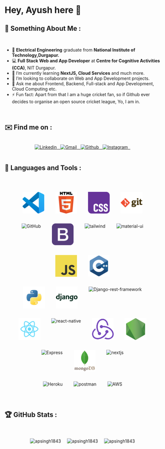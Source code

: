 # Hey, Ayush here 👋

## 👻 Something About Me :

<br />

- 🏫 **Electrical Engineering** graduate from **National Institute of Technology,Durgapur.** <br>
- 💻 **Full Stack Web and App Developer** at **Centre for Cognitive Activities (CCA)**, NIT Durgapur.<br>
- 🌱 I’m currently learning **NextJS, Cloud Services** and much more.
- 👯 I’m looking to collaborate on Web and App Development projects.
- 💬 Ask me about Frontend, Backend, Full-stack and App Development, Cloud Computing etc.
- ⚡ Fun fact: Apart from that I am a huge cricket fan, so if Github ever decides to organise an open source cricket league, Yo, I am in.

<br />

## ✉️ Find me on :

<br />

<div align="center">

<a href="https://www.linkedin.com/in/apsingh1843/">
    <img alt="Linkedin" width="60px" src="https://cdn-icons-png.flaticon.com/512/174/174857.png" />&nbsp;&nbsp;
</a>

<a href="mailto:apsingh1843@gmail.com">
    <img alt="Gmail" src="https://cdn.jsdelivr.net/npm/simple-icons@v3/icons/gmail.svg" width="60">&nbsp;&nbsp;
</a>

<a href="https://github.com/apsingh1843">
    <img alt="Github" width="60px" src="https://upload.wikimedia.org/wikipedia/commons/9/91/Octicons-mark-github.svg" />&nbsp;&nbsp;
</a>

<a href="https://www.instagram.com/aayushpratapp/">
    <img alt="Instagram" width="60px" src="https://upload.wikimedia.org/wikipedia/commons/thumb/e/e7/Instagram_logo_2016.svg/768px-Instagram_logo_2016.svg.png" />&nbsp;&nbsp;
</a>
  
</div>

<br />

## 🧰 Languages and Tools :

<br />

<p align="center">
  
<img alt="Visual Studio Code" width="70px" src="https://raw.githubusercontent.com/github/explore/80688e429a7d4ef2fca1e82350fe8e3517d3494d/topics/visual-studio-code/visual-studio-code.png" style="vertical-align:top; margin:16px" />
  
  <img alt="HTML5" width="70px" src="https://raw.githubusercontent.com/github/explore/80688e429a7d4ef2fca1e82350fe8e3517d3494d/topics/html/html.png" style="vertical-align:top; margin:16px" />
    
  <img alt="CSS3" width="70px" src="https://raw.githubusercontent.com/github/explore/80688e429a7d4ef2fca1e82350fe8e3517d3494d/topics/css/css.png" style="vertical-align:top; margin:16px" />
    
  <img alt="Git" width="70px" src="https://raw.githubusercontent.com/github/explore/80688e429a7d4ef2fca1e82350fe8e3517d3494d/topics/git/git.png" style="vertical-align:top; margin:16px" />
    
  <img alt="GitHub" width="70px" src="https://upload.wikimedia.org/wikipedia/commons/9/91/Octicons-mark-github.svg" style="vertical-align:top; margin:16px" />
    
  <img alt="bootstrap" width="70px" src="https://raw.githubusercontent.com/github/explore/80688e429a7d4ef2fca1e82350fe8e3517d3494d/topics/bootstrap/bootstrap.png" style="vertical-align:top; margin:16px" />
    
  <img alt="tailwind" width="70px" src="https://upload.wikimedia.org/wikipedia/commons/d/d5/Tailwind_CSS_Logo.svg" style="vertical-align:top; margin:16px" />
    
  <img alt="material-ui" width="70px" src="https://camo.githubusercontent.com/306dedb9426f1d93a981d305a0a18164932ece8dca4d5fd820b1d3c36625b218/68747470733a2f2f6d75692e636f6d2f7374617469632f6c6f676f2e737667" style="vertical-align:top; margin:16px" />
    
  <img alt="JavaScript" width="70px" src="https://raw.githubusercontent.com/github/explore/80688e429a7d4ef2fca1e82350fe8e3517d3494d/topics/javascript/javascript.png" style="vertical-align:top; margin:16px" />
    
  <img alt="C++" width="70px" src="https://raw.githubusercontent.com/github/explore/80688e429a7d4ef2fca1e82350fe8e3517d3494d/topics/cpp/cpp.png" style="vertical-align:top; margin:16px" />
    
  <br />
  
  <img alt="Python" width="70px" src="https://raw.githubusercontent.com/github/explore/80688e429a7d4ef2fca1e82350fe8e3517d3494d/topics/python/python.png" style="vertical-align:top; margin:16px" />
    
  <img alt="Django"  width="70px" src="https://raw.githubusercontent.com/github/explore/7456fdff59816d37ef383a6c8f32a26ff7332db2/topics/django/django.png" style="vertical-align:top; margin:16px" />
    
  <img alt="Django-rest-framework"  width="70px" src="https://img.stackshare.io/service/1630/New_Project__67_.png" style="vertical-align:top; margin:16px" />
    
  <img alt="React" width="70px" src="https://raw.githubusercontent.com/github/explore/80688e429a7d4ef2fca1e82350fe8e3517d3494d/topics/react/react.png" style="vertical-align:top; margin:16px" />
    
   <img alt="react-native" width="70px" src="https://encrypted-tbn0.gstatic.com/images?q=tbn:ANd9GcS6-3ZDkSJr35I4fYmQThEcy_Na1B-YM9vNZJmdspa8UjubBTd5O429wHTJKl1dhpoL0Ak&usqp=CAU" style="vertical-align:top; margin:16px"  />
    
  <img src="https://raw.githubusercontent.com/devicons/devicon/master/icons/redux/redux-original.svg" alt="redux" width="70px" style="vertical-align:top; margin:16px" />
    
  <img alt="Node.js" width="70px" src="https://raw.githubusercontent.com/github/explore/80688e429a7d4ef2fca1e82350fe8e3517d3494d/topics/nodejs/nodejs.png" style="vertical-align:top; margin:16px" />
    
  <img alt="Express" width="70px" src="https://upload.wikimedia.org/wikipedia/en/thumb/7/7e/Express_Clothing_Logo.SVG/1280px-Express_Clothing_Logo.SVG.png" style="vertical-align:top; margin:16px" />
    
   <img src="https://raw.githubusercontent.com/devicons/devicon/master/icons/mongodb/mongodb-original-wordmark.svg" alt="mongodb" width="70px" style="vertical-align:top; margin:16px"/> 
    
  <img src="https://cdn.worldvectorlogo.com/logos/nextjs-3.svg" alt="nextjs" width="70px" style="vertical-align:top; margin:16px"/> 
    
  <br />
    
  <img alt="Heroku"  width="70px" src="https://res.cloudinary.com/crunchbase-production/image/upload/c_lpad,f_auto,q_auto:eco,dpr_1/v1491420676/cenlvst0fgs8ejx12n8u.png" style="vertical-align:top; margin:16px" />
    
   <img src="https://www.vectorlogo.zone/logos/getpostman/getpostman-icon.svg" alt="postman" width="70px" style="vertical-align:top; margin:16px"/> 
  
  <img alt="AWS" width="70px" src="https://pbs.twimg.com/profile_images/1473756532827246593/KRgw2UkV_400x400.jpg" style="vertical-align:top; margin:16px" />

</p>
  
<br />

## 🏆 GitHub Stats :

<br />

<p align="center"> 
  <img src="https://github-readme-stats.vercel.app/api?username=apsingh1843&show_icons=true&theme=radical&hide_border=true" alt="apsingh1843" style="vertical-align:top; margin:8px; width:45%;" />
  
   <img src="https://github-readme-streak-stats.herokuapp.com?user=apsingh1843&theme=radical&hide_border=true" alt="apsingh1843" style="vertical-align:top; margin:8px; width:45%;" />
  
  <img src="https://github-readme-stats.vercel.app/api/top-langs/?username=apsingh1843&theme=radical&layout=compact&hide_border=true" alt="apsingh1843" style="vertical-align:top; margin:8px" />
</p>
